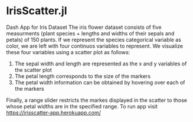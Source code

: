 # IrisScatter.jl
Dash App for Iris Dataset
The iris flower dataset consists of five measurments (plant species + lengths and widths of their sepals and petals) of 150 plants. If we represent the species categorical variable as color, we are left with four continuos variables to represent. We visualize these four variables using a scatter plot as follows:

1. The sepal width and length are represented as the x and y variables of the scatter plot
2. The petal length corresponds to the size of the markers
3. The petal width information can be obtained by hovering over each of the markers

Finally, a range slider restricts the markes displayed in the scatter to those whose petal widths are in the specified range.
To run app visit https://irisscatter-app.herokuapp.com/
